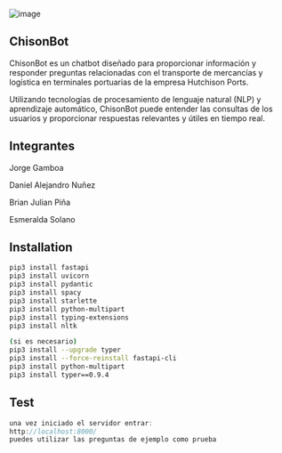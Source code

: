 ![image](https://github.com/jorgeeluisvg/chisonbot/assets/73260922/dcb68336-41dc-4414-bd73-d4e2be048720)
## ChisonBot

ChisonBot es un chatbot diseñado para proporcionar información y responder preguntas relacionadas con el transporte de mercancías y logística en terminales portuarias de la empresa Hutchison Ports.

Utilizando tecnologías de procesamiento de lenguaje natural (NLP) y aprendizaje automático, ChisonBot puede entender las consultas de los usuarios y proporcionar respuestas relevantes y útiles en tiempo real.

## Integrantes

Jorge Gamboa

Daniel Alejandro Nuñez

Brian Julian Piña

Esmeralda Solano



## Installation

```bash
pip3 install fastapi
pip3 install uvicorn
pip3 install pydantic
pip3 install spacy
pip3 install starlette
pip3 install python-multipart
pip3 install typing-extensions
pip3 install nltk

(si es necesario)
pip3 install --upgrade typer
pip3 install --force-reinstall fastapi-cli
pip3 install python-multipart
pip3 install typer==0.9.4
```
    
## Test

```javascript
una vez iniciado el servidor entrar:
http://localhost:8000/
puedes utilizar las preguntas de ejemplo como prueba

